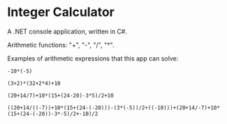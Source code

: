 # Integer Calculator
A .NET console application, written in C#.

Arithmetic functions: "+", "-", "/", "*".

Examples of arithmetic expressions that this app can solve:

    -10*(-5)

    (3+2)*(32+2*4)+10

    (20+14/7)+10*(15+(24-20)-3*5)/2+10

    ((20+14/((-7))+10*(15+(24-(-20)))-(3*(-5))/2+((-10)))+(20+14/-7)+10*(15+(24-(-20))-3*-5)/2+-10)/2
